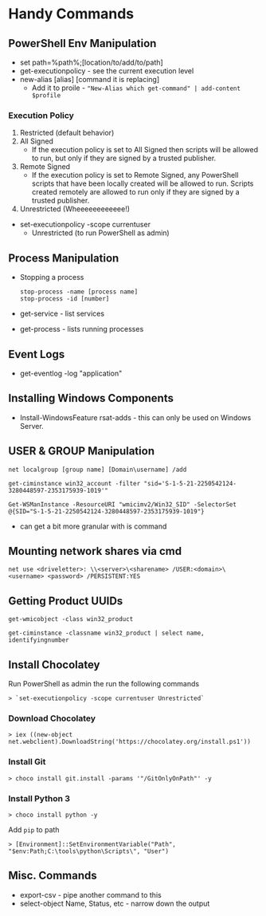 # Handy Commands

## PowerShell Env Manipulation

- set path=%path%;[location/to/add/to/path]
- get-executionpolicy - see the current execution level
- new-alias [alias] [command it is replacing]
    - Add it to proile - `"New-Alias which get-command" | add-content $profile`


### Execution Policy  

1. Restricted (default behavior)
2. All Signed
    - If the execution policy is set to All Signed then scripts will be allowed to run, but only if they are signed by a trusted publisher.
3. Remote Signed
    -  If the execution policy is set to Remote Signed, any PowerShell scripts that have been locally created will be allowed to run. Scripts created remotely are allowed to run only if they are signed by a trusted publisher.
4. Unrestricted (Wheeeeeeeeeeee!)

- set-executionpolicy -scope currentuser
  - Unrestricted (to run PowerShell as admin)

##  Process Manipulation

- Stopping a process

  `stop-process -name [process name]`  
  `stop-process -id [number]`  

- get-service - list services
- get-process - lists running processes

## Event Logs

- get-eventlog -log "application"

## Installing Windows Components

- Install-WindowsFeature rsat-adds - this can only be used on Windows Server.

## USER & GROUP Manipulation

`net localgroup [group name] [Domain\username] /add`

`get-ciminstance win32_account -filter "sid='S-1-5-21-2250542124-3280448597-2353175939-1019'"`

`Get-WSManInstance -ResourceURI "wmicimv2/Win32_SID" -SelectorSet @{SID="S-1-5-21-2250542124-3280448597-2353175939-1019"}`

- can get a bit more granular with is command

## Mounting network shares via cmd

`net use <driveletter>: \\<server>\<sharename> /USER:<domain>\<username> <password> /PERSISTENT:YES`

## Getting Product UUIDs

`get-wmicobject -class win32_product`

`get-ciminstance -classname win32_product | select name, identifyingnumber`


## Install Chocolatey

Run PowerShell as admin the run the following commands

    > `set-executionpolicy -scope currentuser Unrestricted`

### Download Chocolatey

    > iex ((new-object net.webclient).DownloadString('https://chocolatey.org/install.ps1'))


### Install Git

    > choco install git.install -params '"/GitOnlyOnPath"' -y

### Install Python 3

    > choco install python -y

Add `pip` to path

    > [Environment]::SetEnvironmentVariable("Path", "$env:Path;C:\tools\python\Scripts\", "User")

## Misc. Commands

- export-csv - pipe another command to this
- select-object Name, Status, etc - narrow down the output
